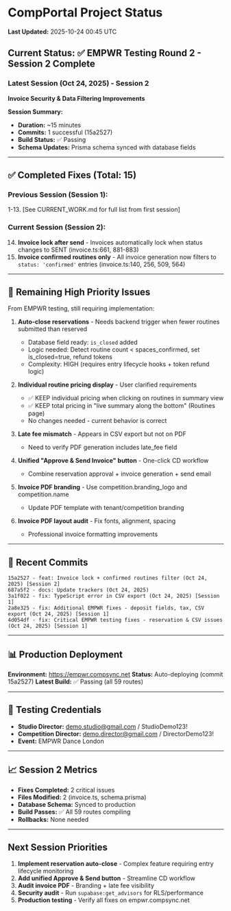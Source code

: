 # CompPortal Project Status

**Last Updated:** 2025-10-24 00:45 UTC

## Current Status: ✅ EMPWR Testing Round 2 - Session 2 Complete

### Latest Session (Oct 24, 2025) - Session 2

**Invoice Security & Data Filtering Improvements**

**Session Summary:**
- **Duration:** ~15 minutes
- **Commits:** 1 successful (15a2527)
- **Build Status:** ✅ Passing
- **Schema Updates:** Prisma schema synced with database fields

---

## ✅ Completed Fixes (Total: 15)

### Previous Session (Session 1):
1-13. [See CURRENT_WORK.md for full list from first session]

### Current Session (Session 2):
14. **Invoice lock after send** - Invoices automatically lock when status changes to SENT (invoice.ts:661, 881-883)
15. **Invoice confirmed routines only** - All invoice generation now filters to `status: 'confirmed'` entries (invoice.ts:140, 256, 509, 564)

---

## 🚧 Remaining High Priority Issues

From EMPWR testing, still requiring implementation:

1. **Auto-close reservations** - Needs backend trigger when fewer routines submitted than reserved
   - Database field ready: `is_closed` added
   - Logic needed: Detect routine count < spaces_confirmed, set is_closed=true, refund tokens
   - Complexity: HIGH (requires entry lifecycle hooks + token refund logic)

2. **Individual routine pricing display** - User clarified requirements
   - ✅ KEEP individual pricing when clicking on routines in summary view
   - ✅ KEEP total pricing in "live summary along the bottom" (Routines page)
   - No changes needed - current behavior is correct

3. **Late fee mismatch** - Appears in CSV export but not on PDF
   - Need to verify PDF generation includes late_fee field

4. **Unified "Approve & Send Invoice" button** - One-click CD workflow
   - Combine reservation approval + invoice generation + send email

5. **Invoice PDF branding** - Use competition.branding_logo and competition.name
   - Update PDF template with tenant/competition branding

6. **Invoice PDF layout audit** - Fix fonts, alignment, spacing
   - Professional invoice formatting improvements

---

## 🔄 Recent Commits

```
15a2527 - feat: Invoice lock + confirmed routines filter (Oct 24, 2025) [Session 2]
687a5f2 - docs: Update trackers (Oct 24, 2025)
3a1f022 - fix: TypeScript error in CSV export (Oct 24, 2025) [Session 1]
2a8e325 - fix: Additional EMPWR fixes - deposit fields, tax, CSV export (Oct 24, 2025) [Session 1]
4d054df - fix: Critical EMPWR testing fixes - reservation & CSV issues (Oct 24, 2025) [Session 1]
```

---

## 📊 Production Deployment

**Environment:** https://empwr.compsync.net
**Status:** Auto-deploying (commit 15a2527)
**Latest Build:** ✅ Passing (all 59 routes)

---

## 🧪 Testing Credentials

- **Studio Director:** demo.studio@gmail.com / StudioDemo123!
- **Competition Director:** demo.director@gmail.com / DirectorDemo123!
- **Event:** EMPWR Dance London

---

## 📈 Session 2 Metrics

- **Fixes Completed:** 2 critical issues
- **Files Modified:** 2 (invoice.ts, schema.prisma)
- **Database Schema:** Synced to production
- **Build Passes:** ✅ All 59 routes compiling
- **Rollbacks:** None needed

---

## Next Session Priorities

1. **Implement reservation auto-close** - Complex feature requiring entry lifecycle monitoring
2. **Add unified Approve & Send button** - Streamline CD workflow
3. **Audit invoice PDF** - Branding + late fee visibility
4. **Security audit** - Run `supabase:get_advisors` for RLS/performance
5. **Production testing** - Verify all fixes on empwr.compsync.net
